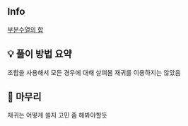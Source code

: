 ## Info
[부분수열의 합](https://www.acmicpc.net/problem/1182)

## 💡 풀이 방법 요약
조합을 사용해서 모든 경우에 대해 살펴봄
재귀를 이용하지는 않았음
## 🙂 마무리
재귀는 어떻게 쓸지 고민 좀 해봐야할듯